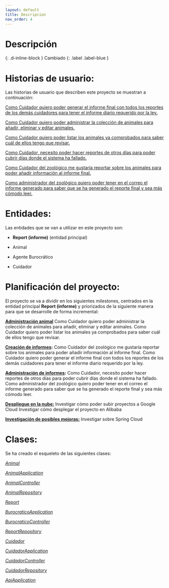 ```yaml
---
layout: default
title: Descripcion
nav_order: 4
---
```


# Descripción
{: .d-inline-block }
Cambiado
{: .label .label-blue }

# **Historias de usuario:**

Las historias de usuario que describen este proyecto se muestran a continuación:

[Como Cuidador quiero poder generar el informe final con todos los reportes de los demás cuidadores para tener el informe diario requerido por la ley.](https://github.com/Guillergood/DailyReport-2.0/issues/11)

[Como Cuidador quiero poder administrar la colección de animales para añadir, eliminar y editar animales.](https://github.com/Guillergood/DailyReport-2.0/issues/12)

[Como Cuidador quiero poder listar los animales ya comprobados para saber cuál de ellos tengo que revisar.](https://github.com/Guillergood/DailyReport-2.0/issues/13)

[Como Cuidador, necesito poder hacer reportes de otros días para poder cubrir días donde el sistema ha fallado.](https://github.com/Guillergood/DailyReport-2.0/issues/17)

[Como Cuidador del zoológico me gustaría reportar sobre los animales para poder añadir información al informe final.](https://github.com/Guillergood/DailyReport-2.0/issues/10)

[Como administrador del zoológico quiero poder tener en el correo el informe generado para saber que se ha generado el reporte final y sea más cómodo leer.](https://github.com/Guillergood/DailyReport-2.0/issues/15)

# **Entidades:**

Las entidades que se van a utilizar en este proyecto son:

- **Report (informe)** (entidad principal)
  
- Animal
  
- Agente Burocrático
  
- Cuidador

# **Planificación del proyecto:**

El proyecto se va a dividir en los siguientes milestones, centrados en la entidad principal **Report (informe)** y priorizados de la siguiente manera para que se desarrolle de forma incremental:

**[Administración animal](https://github.com/Guillergood/DailyReport-2.0/milestone/12)**
Como Cuidador quiero poder administrar la colección de animales para añadir, eliminar y editar animales.
Como Cuidador quiero poder listar los animales ya comprobados para saber cuál de ellos tengo que revisar.

**[Creación de informes](https://github.com/Guillergood/DailyReport-2.0/milestone/6):**
Como Cuidador del zoológico me gustaría reportar sobre los animales para poder añadir información al informe final.
Como Cuidador quiero poder generar el informe final con todos los reportes de los demás cuidadores para tener el informe diario requerido por la ley.

**[Administración de informes](https://github.com/Guillergood/DailyReport-2.0/milestone/7):**
Como Cuidador, necesito poder hacer reportes de otros días para poder cubrir días donde el sistema ha fallado.
Como administrador del zoológico quiero poder tener en el correo el informe generado para saber que se ha generado el reporte final y sea más cómodo leer.

**[Despliegue en la nube:](https://github.com/Guillergood/DailyReport-2.0/milestone/9)**
Investigar cómo poder subir proyectos a Google Cloud
Investigar cómo desplegar el proyecto en Alibaba

**[Investigación de posibles mejoras:](https://github.com/Guillergood/DailyReport-2.0/milestone/10)**
Investigar sobre Spring Cloud



# **Clases:**
Se ha creado el esqueleto de las siguientes clases:

  [*Animal*](https://github.com/Guillergood/DailyReport-2.0/blob/main/src/Animal/src/main/java/com/gbv/dailyreport/animal/Animal.java)
  
  [*AnimalApplication*](https://github.com/Guillergood/DailyReport-2.0/blob/main/src/Animal/src/main/java/com/gbv/dailyreport/animal/AnimalApplication.java)
  
  [*AnimalController*](https://github.com/Guillergood/DailyReport-2.0/blob/main/src/Animal/src/main/java/com/gbv/dailyreport/animal/AnimalController.java)
  
  [*AnimalRepository*](https://github.com/Guillergood/DailyReport-2.0/blob/main/src/Animal/src/main/java/com/gbv/dailyreport/animal/AnimalRepository.java)
  
  [*Report*](https://github.com/Guillergood/DailyReport-2.0/blob/main/src/Burocratico/src/main/java/com/gbv/dailyreport/burocratico/Report.java)
  
  [*BurocraticoApplication*](https://github.com/Guillergood/DailyReport-2.0/blob/main/src/Burocratico/src/main/java/com/gbv/dailyreport/burocratico/BurocraticoApplication.java)
  
  [*BurocraticoController*](https://github.com/Guillergood/DailyReport-2.0/blob/main/src/Burocratico/src/main/java/com/gbv/dailyreport/burocratico/BurocraticoController.java)
  
  [*ReportRepository*](https://github.com/Guillergood/DailyReport-2.0/blob/main/src/Burocratico/src/main/java/com/gbv/dailyreport/burocratico/ReportRepository.java)
  
  [*Cuidador*](https://github.com/Guillergood/DailyReport-2.0/blob/main/src/Cuidador/src/main/java/com/gbv/dailyreport/cuidador/Cuidador.java)
  
  [*CuidadorApplication*](https://github.com/Guillergood/DailyReport-2.0/blob/main/src/Cuidador/src/main/java/com/gbv/dailyreport/cuidador/CuidadorApplication.java)
  
  [*CuidadorController*](https://github.com/Guillergood/DailyReport-2.0/blob/main/src/Cuidador/src/main/java/com/gbv/dailyreport/cuidador/CuidadorController.java)
  
  [*CuidadorRepository*](https://github.com/Guillergood/DailyReport-2.0/blob/main/src/Cuidador/src/main/java/com/gbv/dailyreport/cuidador/CuidadorRepository.java)
  
  [*ApiApplication*](https://github.com/Guillergood/DailyReport-2.0/blob/main/src/API/src/main/java/com/gbv/dailyreport/api/ApiApplication.java)

